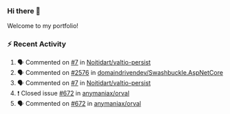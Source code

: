 ### Hi there 👋
Welcome to my portfolio!

### ⚡ Recent Activity
<!--START_SECTION:activity-->
1. 🗣 Commented on [#7](https://github.com/Noitidart/valtio-persist/issues/7) in [Noitidart/valtio-persist](https://github.com/Noitidart/valtio-persist)
2. 🗣 Commented on [#2576](https://github.com/domaindrivendev/Swashbuckle.AspNetCore/issues/2576) in [domaindrivendev/Swashbuckle.AspNetCore](https://github.com/domaindrivendev/Swashbuckle.AspNetCore)
3. 🗣 Commented on [#7](https://github.com/Noitidart/valtio-persist/issues/7) in [Noitidart/valtio-persist](https://github.com/Noitidart/valtio-persist)
4. ❗️ Closed issue [#672](https://github.com/anymaniax/orval/issues/672) in [anymaniax/orval](https://github.com/anymaniax/orval)
5. 🗣 Commented on [#672](https://github.com/anymaniax/orval/issues/672) in [anymaniax/orval](https://github.com/anymaniax/orval)
<!--END_SECTION:activity-->

